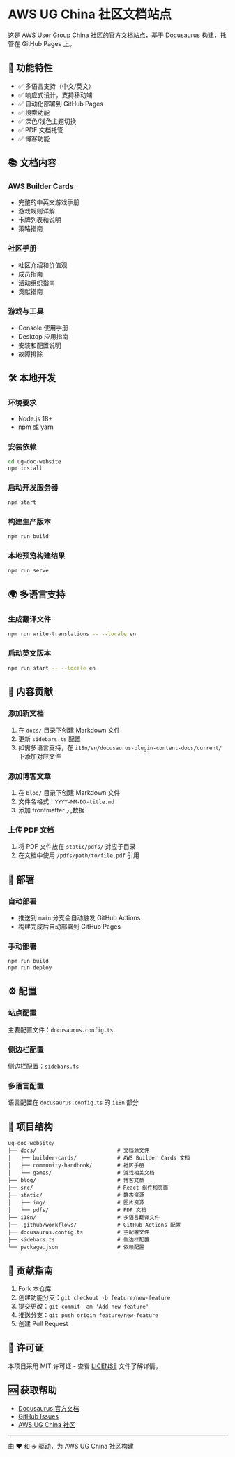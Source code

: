 # AWS UG China 社区文档站点

这是 AWS User Group China 社区的官方文档站点，基于 Docusaurus 构建，托管在 GitHub Pages 上。

## 🚀 功能特性

- ✅ 多语言支持（中文/英文）
- ✅ 响应式设计，支持移动端
- ✅ 自动化部署到 GitHub Pages
- ✅ 搜索功能
- ✅ 深色/浅色主题切换
- ✅ PDF 文档托管
- ✅ 博客功能

## 📚 文档内容

### AWS Builder Cards
- 完整的中英文游戏手册
- 游戏规则详解
- 卡牌列表和说明
- 策略指南

### 社区手册
- 社区介绍和价值观
- 成员指南
- 活动组织指南
- 贡献指南

### 游戏与工具
- Console 使用手册
- Desktop 应用指南
- 安装和配置说明
- 故障排除

## 🛠️ 本地开发

### 环境要求
- Node.js 18+ 
- npm 或 yarn

### 安装依赖
```bash
cd ug-doc-website
npm install
```

### 启动开发服务器
```bash
npm start
```

### 构建生产版本
```bash
npm run build
```

### 本地预览构建结果
```bash
npm run serve
```

## 🌍 多语言支持

### 生成翻译文件
```bash
npm run write-translations -- --locale en
```

### 启动英文版本
```bash
npm run start -- --locale en
```

## 📝 内容贡献

### 添加新文档
1. 在 `docs/` 目录下创建 Markdown 文件
2. 更新 `sidebars.ts` 配置
3. 如需多语言支持，在 `i18n/en/docusaurus-plugin-content-docs/current/` 下添加对应文件

### 添加博客文章
1. 在 `blog/` 目录下创建 Markdown 文件
2. 文件名格式：`YYYY-MM-DD-title.md`
3. 添加 frontmatter 元数据

### 上传 PDF 文档
1. 将 PDF 文件放在 `static/pdfs/` 对应子目录
2. 在文档中使用 `/pdfs/path/to/file.pdf` 引用

## 🚀 部署

### 自动部署
- 推送到 `main` 分支会自动触发 GitHub Actions
- 构建完成后自动部署到 GitHub Pages

### 手动部署
```bash
npm run build
npm run deploy
```

## ⚙️ 配置

### 站点配置
主要配置文件：`docusaurus.config.ts`

### 侧边栏配置
侧边栏配置：`sidebars.ts`

### 多语言配置
语言配置在 `docusaurus.config.ts` 的 `i18n` 部分

## 📁 项目结构

```
ug-doc-website/
├── docs/                          # 文档源文件
│   ├── builder-cards/             # AWS Builder Cards 文档
│   ├── community-handbook/        # 社区手册
│   └── games/                     # 游戏相关文档
├── blog/                          # 博客文章
├── src/                           # React 组件和页面
├── static/                        # 静态资源
│   ├── img/                       # 图片资源
│   └── pdfs/                      # PDF 文档
├── i18n/                          # 多语言翻译文件
├── .github/workflows/             # GitHub Actions 配置
├── docusaurus.config.ts           # 主配置文件
├── sidebars.ts                    # 侧边栏配置
└── package.json                   # 依赖配置
```

## 🤝 贡献指南

1. Fork 本仓库
2. 创建功能分支：`git checkout -b feature/new-feature`
3. 提交更改：`git commit -am 'Add new feature'`
4. 推送分支：`git push origin feature/new-feature`
5. 创建 Pull Request

## 📄 许可证

本项目采用 MIT 许可证 - 查看 [LICENSE](LICENSE) 文件了解详情。

## 🆘 获取帮助

- [Docusaurus 官方文档](https://docusaurus.io/docs)
- [GitHub Issues](https://github.com/your-username/aws-ug-china-docs/issues)
- [AWS UG China 社区](https://www.awsug.cn/)

---

由 ❤️ 和 ☕ 驱动，为 AWS UG China 社区构建